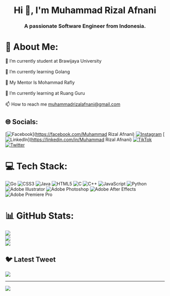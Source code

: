 <h1 align="center">Hi 👋, I'm Muhammad Rizal Afnani</h1>
<h3 align="center">A passionate Software Engineer from Indonesia.</h3>


# 💫 About Me:
🔭 I’m currently student at Brawijaya University<br><br>
🌱 I’m currently learning Golang<br><br>
👯 My Mentor Is Mohammad Rafly<br><br>
🤝 I’m currently learning at Ruang Guru<br><br>
📫 How to reach me muhammadrizalafnani@gmail.com<br>


## 🌐 Socials:
[![Facebook](https://img.shields.io/badge/Facebook-%231877F2.svg?logo=Facebook&logoColor=white)](https://facebook.com/Muhammad Rizal  Afnani) [![Instagram](https://img.shields.io/badge/Instagram-%23E4405F.svg?logo=Instagram&logoColor=white)](https://instagram.com/muhrizalafnani) [![LinkedIn](https://img.shields.io/badge/LinkedIn-%230077B5.svg?logo=linkedin&logoColor=white)](https://linkedin.com/in/Muhammad Rizal Afnani) [![TikTok](https://img.shields.io/badge/TikTok-%23000000.svg?logo=TikTok&logoColor=white)](https://tiktok.com/@RTwentyThree) [![Twitter](https://img.shields.io/badge/Twitter-%231DA1F2.svg?logo=Twitter&logoColor=white)](https://twitter.com/Mrrr_aaa) 

# 💻 Tech Stack:
![Go](https://img.shields.io/badge/go-%2300ADD8.svg?style=for-the-badge&logo=go&logoColor=white) ![CSS3](https://img.shields.io/badge/css3-%231572B6.svg?style=for-the-badge&logo=css3&logoColor=white) ![Java](https://img.shields.io/badge/java-%23ED8B00.svg?style=for-the-badge&logo=java&logoColor=white) ![HTML5](https://img.shields.io/badge/html5-%23E34F26.svg?style=for-the-badge&logo=html5&logoColor=white) ![C](https://img.shields.io/badge/c-%2300599C.svg?style=for-the-badge&logo=c&logoColor=white) ![C++](https://img.shields.io/badge/c++-%2300599C.svg?style=for-the-badge&logo=c%2B%2B&logoColor=white) ![JavaScript](https://img.shields.io/badge/javascript-%23323330.svg?style=for-the-badge&logo=javascript&logoColor=%23F7DF1E) ![Python](https://img.shields.io/badge/python-3670A0?style=for-the-badge&logo=python&logoColor=ffdd54) ![Adobe Illustrator](https://img.shields.io/badge/adobeillustrator-%23FF9A00.svg?style=for-the-badge&logo=adobeillustrator&logoColor=white) ![Adobe Photoshop](https://img.shields.io/badge/adobephotoshop-%2331A8FF.svg?style=for-the-badge&logo=adobephotoshop&logoColor=white) ![Adobe After Effects](https://img.shields.io/badge/Adobe%20After%20Effects-9999FF.svg?style=for-the-badge&logo=Adobe%20After%20Effects&logoColor=white) ![Adobe Premiere Pro](https://img.shields.io/badge/Adobe%20Premiere%20Pro-9999FF.svg?style=for-the-badge&logo=Adobe%20Premiere%20Pro&logoColor=white)
# 📊 GitHub Stats:
![](https://github-readme-stats.vercel.app/api?username=muhrizalafnani23&theme=gruvbox&hide_border=false&include_all_commits=true&count_private=true)<br/>
![](https://github-readme-streak-stats.herokuapp.com/?user=muhrizalafnani23&theme=gruvbox&hide_border=false)<br/>
![](https://github-readme-stats.vercel.app/api/top-langs/?username=muhrizalafnani23&theme=gruvbox&hide_border=false&include_all_commits=true&count_private=true&layout=compact)

## 🐦 Latest Tweet
[![](https://gtce.itsvg.in/api?username=Mrrr_aaa)](https://github.com/VishwaGauravIn/github-twitter-card-embed)

---
[![](https://visitcount.itsvg.in/api?id=muhrizalafnani23&icon=0&color=0)](https://visitcount.itsvg.in)

<!-- Proudly created with GPRM ( https://gprm.itsvg.in ) -->
